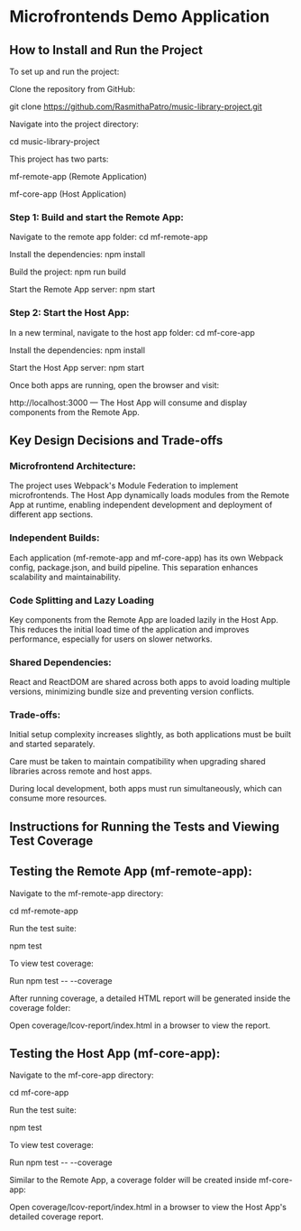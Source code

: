 # Microfrontends Demo Application

## How to Install and Run the Project

To set up and run the project:

Clone the repository from GitHub:

git clone https://github.com/RasmithaPatro/music-library-project.git

Navigate into the project directory:

cd music-library-project

This project has two parts:

mf-remote-app (Remote Application)

mf-core-app (Host Application)

### Step 1: Build and start the Remote App:

Navigate to the remote app folder:
cd mf-remote-app

Install the dependencies:
npm install

Build the project:
npm run build

Start the Remote App server:
npm start

###  Step 2: Start the Host App:

In a new terminal, navigate to the host app folder:
cd mf-core-app

Install the dependencies:
npm install

Start the Host App server:
npm start

Once both apps are running, open the browser and visit:

http://localhost:3000 — The Host App will consume and display components from the Remote App.

## Key Design Decisions and Trade-offs

### Microfrontend Architecture:
The project uses Webpack's Module Federation to implement microfrontends. The Host App dynamically loads modules from the Remote App at runtime, enabling independent development and deployment of different app sections.

### Independent Builds:
Each application (mf-remote-app and mf-core-app) has its own Webpack config, package.json, and build pipeline. This separation enhances scalability and maintainability.

### Code Splitting and Lazy Loading
Key components from the Remote App are loaded lazily in the Host App. This reduces the initial load time of the application and improves performance, especially for users on slower networks.

### Shared Dependencies:
React and ReactDOM are shared across both apps to avoid loading multiple versions, minimizing bundle size and preventing version conflicts.

### Trade-offs:

Initial setup complexity increases slightly, as both applications must be built and started separately.

Care must be taken to maintain compatibility when upgrading shared libraries across remote and host apps.

During local development, both apps must run simultaneously, which can consume more resources.

## Instructions for Running the Tests and Viewing Test Coverage

## Testing the Remote App (mf-remote-app):

Navigate to the mf-remote-app directory:

cd mf-remote-app

Run the test suite:

npm test

To view test coverage:

Run npm test -- --coverage

After running coverage, a detailed HTML report will be generated inside the coverage folder:

Open coverage/lcov-report/index.html in a browser to view the report.

## Testing the Host App (mf-core-app):

Navigate to the mf-core-app directory:

cd mf-core-app

Run the test suite:

npm test

To view test coverage:

Run npm test -- --coverage

Similar to the Remote App, a coverage folder will be created inside mf-core-app:

Open coverage/lcov-report/index.html in a browser to view the Host App's detailed coverage report.